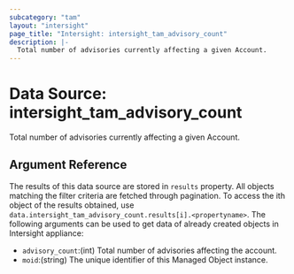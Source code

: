 ```yaml
---
subcategory: "tam"
layout: "intersight"
page_title: "Intersight: intersight_tam_advisory_count"
description: |-
  Total number of advisories currently affecting a given Account.
---
```


# Data Source: intersight_tam_advisory_count
Total number of advisories currently affecting a given Account.
## Argument Reference
The results of this data source are stored in `results` property.
All objects matching the filter criteria are fetched through pagination.
To access the ith object of the results obtained, use `data.intersight_tam_advisory_count.results[i].<propertyname>`.
The following arguments can be used to get data of already created objects in Intersight appliance:
* `advisory_count`:(int) Total number of advisories affecting the account. 
* `moid`:(string) The unique identifier of this Managed Object instance. 
 